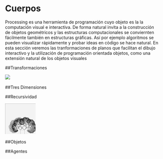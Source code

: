 # Cuerpos

Processing es una herramienta de programación cuyo objeto es la la computación visual e interactiva.  De forma natural invita a la construcción de objetos geométricos y las estructuras computacionales se conviernten fácilmente también en estructuras gráficas.  Así por ejemplo algoritmos se pueden visualizar rápidamente y probar ideas en còdigo se hace natural.  En esta sección veremos las tranformaciones de planos que facilitan el dibujo interactivo y la utilización de programación orientada objetos, como una extensión natural de los objetos visuales

##Transformaciones

<img src="https://processing.org/tutorials/drawing/imgs/drawing-05.svg" width="500">

##Tres Dimensiones

##Recursividad

<img src="https://github.com/ProcessingTEC/Cuerpos/blob/master/P_S3_Obj1/0127.jpg" width="100">

##Objetos


##Agentes




